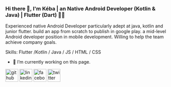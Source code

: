 ### Hi there 👋, I'm Kéba | an  Native Android Developer (Kotlin & Java) | Flutter (Dart) 📱👨

Experienced native Android Developer particularly adept at java, kotlin and junior flutter. build an app from scratch to publish in google play. a mid-level Android developer position in mobile development. Willing to help the team achieve company goals.

Skills: Flutter /Kotlin / Java / JS / HTML / CSS

- 🔭 I’m currently working on this page. 


[<img src='https://cdn.jsdelivr.net/npm/simple-icons@3.0.1/icons/github.svg' alt='github' height='40'>](https://github.com/kkande)  [<img src='https://cdn.jsdelivr.net/npm/simple-icons@3.0.1/icons/linkedin.svg' alt='linkedin' height='40'>](https://www.linkedin.com/in/https://www.linkedin.com/in/keba-kande-54249b158//)  [<img src='https://cdn.jsdelivr.net/npm/simple-icons@3.0.1/icons/facebook.svg' alt='facebook' height='40'>](https://www.facebook.com/https://www.facebook.com/keba.kande)  [<img src='https://cdn.jsdelivr.net/npm/simple-icons@3.0.1/icons/twitter.svg' alt='twitter' height='40'>](https://twitter.com/https://twitter.com/kidkeba)  

